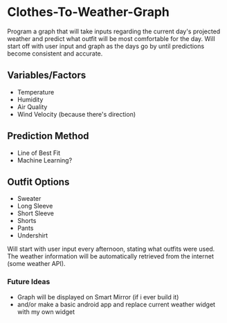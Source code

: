 # Clothes-To-Weather-Graph
Program a graph that will take inputs regarding the current day's projected weather and predict what outfit will be most comfortable for the day. 
Will start off with user input and graph as the days go by until predictions become consistent and accurate.

## Variables/Factors
* Temperature
* Humidity
* Air Quality
* Wind Velocity (because there's direction)

## Prediction Method
* Line of Best Fit
* Machine Learning?

## Outfit Options
* Sweater
* Long Sleeve
* Short Sleeve
* Shorts
* Pants
* Undershirt

Will start with user input every afternoon, stating what outfits were used.
The weather information will be automatically retrieved from the internet (some weather API).

### Future Ideas
* Graph will be displayed on Smart Mirror (if i ever build it)
* and/or make a basic android app and replace current weather widget with my own widget
